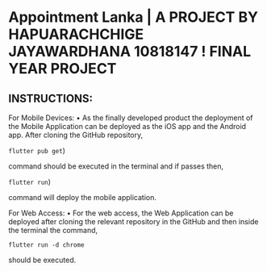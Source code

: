 # Appointment Lanka | A PROJECT BY HAPUARACHCHIGE JAYAWARDHANA 10818147 ! FINAL YEAR PROJECT

## INSTRUCTIONS: 

For Mobile Devices:
•	As the finally developed product the deployment of the Mobile Application can be deployed as the iOS app and the Android app. After cloning the GitHub repository,

```flutter pub get```)

command should be executed in the terminal and if passes then,

```flutter run```)

command will deploy the mobile application.


For Web Access:
•	For the web access, the Web Application can be deployed after cloning the relevant repository in the GitHub and then inside the terminal the command, 

```flutter run -d chrome```

should be executed.

